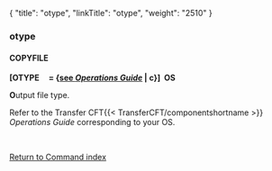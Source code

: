 {
    "title": "otype",
    "linkTitle": "otype",
    "weight": "2510"
}<span id="otype"></span>

### otype

#### COPYFILE

**\[OTYPE     = {<u>see
*Operations Guide*</u> | c}\]  OS**

**O**utput file type.

Refer to the Transfer CFT{{< TransferCFT/componentshortname  >}} *Operations Guide* corresponding to your
OS.

 

[Return to Command index](../../)
